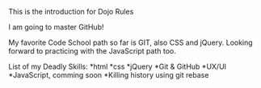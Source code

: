 This is the introduction for Dojo Rules

I am going to master GitHub!

My favorite Code School path so far is GIT, also CSS and jQuery. Looking forward to practicing with the JavaScript path too.

List of my Deadly Skills:
*html
*css
*jQuery
*Git & GitHub
*UX/UI
*JavaScript, comming soon
*Killing history using git rebase
